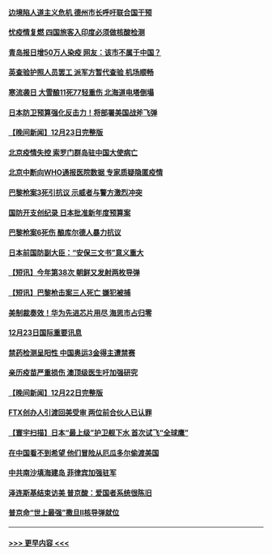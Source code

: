 #### [边境陷人道主义危机 德州市长呼吁联合国干预](../pages/prog202/a103605883.md?t=12250043) 
#### [忧疫情复燃 四国旅客入印度必须做核酸检测](../pages/prog202/a103605136.md?t=12250043) 
#### [青岛报日增50万人染疫 网友：该市不属于中国？](../pages/prog202/a103605886.md?t=12250043) 
#### [英查验护照人员罢工 派军方暂代查验 机场顺畅](../pages/prog202/a103605845.md?t=12250043) 
#### [寒流袭日 大雪酿11死77轻重伤 北海道电塔倒塌](../pages/prog202/a103605839.md?t=12250043) 
#### [日本防卫预算强化反击力！将部署美国战斧飞弹](../pages/prog202/a103605718.md?t=12250043) 
#### [【晚间新闻】12月23日完整版](../pages/prog202/a103605687.md?t=12250043) 
#### [北京疫情失控 索罗门群岛驻中国大使病亡](../pages/prog202/a103605606.md?t=12250043) 
#### [北京中断向WHO通报医院数据 专家质疑隐匿疫情](../pages/prog202/a103605631.md?t=12250043) 
#### [巴黎枪案3死引抗议 示威者与警方激烈冲突](../pages/prog202/a103605550.md?t=12250043) 
#### [国防开支创纪录 日本批准新年度预算案](../pages/prog202/a103605552.md?t=12250043) 
#### [巴黎枪案6死伤 酿库尔德人暴力抗议](../pages/prog202/a103605375.md?t=12250043) 
#### [日本前国防副大臣：“安保三文书”意义重大](../pages/prog202/a103605368.md?t=12250043) 
#### [【短讯】今年第38次 朝鲜又发射两枚导弹](../pages/prog202/a103605358.md?t=12250043) 
#### [【短讯】巴黎枪击案三人死亡 嫌犯被捕](../pages/prog202/a103605354.md?t=12250043) 
#### [美制裁奏效！华为先进芯片用尽 海思市占归零](../pages/prog202/a103605144.md?t=12250043) 
#### [12月23日国际重要讯息](../pages/prog202/a103605133.md?t=12250043) 
#### [禁药检测呈阳性 中国奥运3金得主遭禁赛](../pages/prog202/a103605131.md?t=12250043) 
#### [亲历疫苗严重损伤 澳顶级医生吁加强研究](../pages/prog202/a103605147.md?t=12250043) 
#### [【晚间新闻】12月22日完整版](../pages/prog202/a103604885.md?t=12250043) 
#### [FTX创办人引渡回美受审 两位前合伙人已认罪](../pages/prog202/a103604891.md?t=12250043) 
#### [【寰宇扫描】日本“最上级”护卫舰下水 首次试飞“全球鹰”](../pages/prog202/a103604902.md?t=12250043) 
#### [在中国看不到希望 他们冒险从厄瓜多尔偷渡美国](../pages/prog202/a103604722.md?t=12250043) 
#### [中共南沙填海建岛 菲律宾加强驻军](../pages/prog202/a103604766.md?t=12250043) 
#### [泽连斯基结束访美 普京酸：爱国者系统很陈旧](../pages/prog202/a103604760.md?t=12250043) 
#### [普京命“世上最强”撒旦II核导弹就位](../pages/prog202/a103604670.md?t=12250043) 

----
#### [ >>> 更早内容 <<< ](../indexes/prog202-earlier.md)
